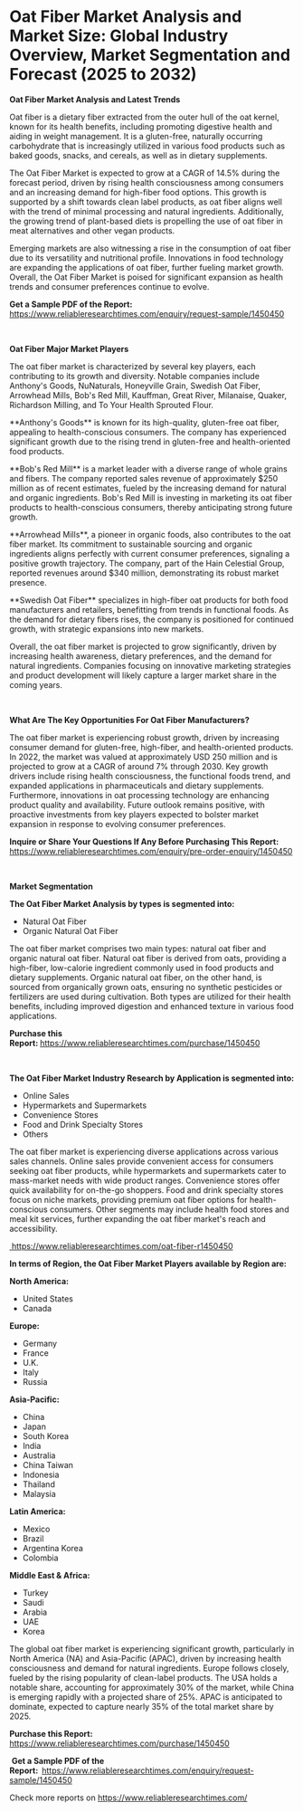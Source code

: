 <p><h1>Oat Fiber Market Analysis and Market Size: Global Industry Overview, Market Segmentation and Forecast (2025 to 2032)</h1></p><p><strong>Oat Fiber Market Analysis and Latest Trends</strong></p>
<p><p>Oat fiber is a dietary fiber extracted from the outer hull of the oat kernel, known for its health benefits, including promoting digestive health and aiding in weight management. It is a gluten-free, naturally occurring carbohydrate that is increasingly utilized in various food products such as baked goods, snacks, and cereals, as well as in dietary supplements.</p><p>The Oat Fiber Market is expected to grow at a CAGR of 14.5% during the forecast period, driven by rising health consciousness among consumers and an increasing demand for high-fiber food options. This growth is supported by a shift towards clean label products, as oat fiber aligns well with the trend of minimal processing and natural ingredients. Additionally, the growing trend of plant-based diets is propelling the use of oat fiber in meat alternatives and other vegan products.</p><p>Emerging markets are also witnessing a rise in the consumption of oat fiber due to its versatility and nutritional profile. Innovations in food technology are expanding the applications of oat fiber, further fueling market growth. Overall, the Oat Fiber Market is poised for significant expansion as health trends and consumer preferences continue to evolve.</p></p>
<p><strong>Get a Sample PDF of the Report:&nbsp;</strong> <a href="https://www.reliableresearchtimes.com/enquiry/request-sample/1450450?utm_campaign=2457&utm_medium=2&utm_source=Github&utm_content=ia&utm_term=14022025&utm_id=oat-fiber">https://www.reliableresearchtimes.com/enquiry/request-sample/1450450</a></p>
<p>&nbsp;</p>
<p><strong>Oat Fiber Major Market Players</strong></p>
<p><p>The oat fiber market is characterized by several key players, each contributing to its growth and diversity. Notable companies include Anthony's Goods, NuNaturals, Honeyville Grain, Swedish Oat Fiber, Arrowhead Mills, Bob's Red Mill, Kauffman, Great River, Milanaise, Quaker, Richardson Milling, and To Your Health Sprouted Flour.</p><p>**Anthony's Goods** is known for its high-quality, gluten-free oat fiber, appealing to health-conscious consumers. The company has experienced significant growth due to the rising trend in gluten-free and health-oriented food products. </p><p>**Bob's Red Mill** is a market leader with a diverse range of whole grains and fibers. The company reported sales revenue of approximately $250 million as of recent estimates, fueled by the increasing demand for natural and organic ingredients. Bob's Red Mill is investing in marketing its oat fiber products to health-conscious consumers, thereby anticipating strong future growth.</p><p>**Arrowhead Mills**, a pioneer in organic foods, also contributes to the oat fiber market. Its commitment to sustainable sourcing and organic ingredients aligns perfectly with current consumer preferences, signaling a positive growth trajectory. The company, part of the Hain Celestial Group, reported revenues around $340 million, demonstrating its robust market presence.</p><p>**Swedish Oat Fiber** specializes in high-fiber oat products for both food manufacturers and retailers, benefitting from trends in functional foods. As the demand for dietary fibers rises, the company is positioned for continued growth, with strategic expansions into new markets.</p><p>Overall, the oat fiber market is projected to grow significantly, driven by increasing health awareness, dietary preferences, and the demand for natural ingredients. Companies focusing on innovative marketing strategies and product development will likely capture a larger market share in the coming years.</p></p>
<p>&nbsp;</p>
<p><strong>What Are The Key Opportunities For Oat Fiber Manufacturers?</strong></p>
<p><p>The oat fiber market is experiencing robust growth, driven by increasing consumer demand for gluten-free, high-fiber, and health-oriented products. In 2022, the market was valued at approximately USD 250 million and is projected to grow at a CAGR of around 7% through 2030. Key growth drivers include rising health consciousness, the functional foods trend, and expanded applications in pharmaceuticals and dietary supplements. Furthermore, innovations in oat processing technology are enhancing product quality and availability. Future outlook remains positive, with proactive investments from key players expected to bolster market expansion in response to evolving consumer preferences.</p></p>
<p><strong>Inquire or Share Your Questions If Any Before Purchasing This Report:</strong> <a href="https://www.reliableresearchtimes.com/enquiry/pre-order-enquiry/1450450?utm_campaign=2457&utm_medium=2&utm_source=Github&utm_content=ia&utm_term=14022025&utm_id=oat-fiber">https://www.reliableresearchtimes.com/enquiry/pre-order-enquiry/1450450</a></p>
<p>&nbsp;</p>
<p><strong>Market Segmentation</strong></p>
<p><strong>The Oat Fiber Market Analysis by types is segmented into:</strong></p>
<p><ul><li>Natural Oat Fiber</li><li>Organic Natural Oat Fiber</li></ul></p>
<p><p>The oat fiber market comprises two main types: natural oat fiber and organic natural oat fiber. Natural oat fiber is derived from oats, providing a high-fiber, low-calorie ingredient commonly used in food products and dietary supplements. Organic natural oat fiber, on the other hand, is sourced from organically grown oats, ensuring no synthetic pesticides or fertilizers are used during cultivation. Both types are utilized for their health benefits, including improved digestion and enhanced texture in various food applications.</p></p>
<p><strong>Purchase this Report:&nbsp;</strong><a href="https://www.reliableresearchtimes.com/purchase/1450450?utm_campaign=2457&utm_medium=2&utm_source=Github&utm_content=ia&utm_term=14022025&utm_id=oat-fiber">https://www.reliableresearchtimes.com/purchase/1450450</a></p>
<p>&nbsp;</p>
<p><strong>The Oat Fiber Market Industry Research by Application is segmented into:</strong></p>
<p><ul><li>Online Sales</li><li>Hypermarkets and Supermarkets</li><li>Convenience Stores</li><li>Food and Drink Specialty Stores</li><li>Others</li></ul></p>
<p><p>The oat fiber market is experiencing diverse applications across various sales channels. Online sales provide convenient access for consumers seeking oat fiber products, while hypermarkets and supermarkets cater to mass-market needs with wide product ranges. Convenience stores offer quick availability for on-the-go shoppers. Food and drink specialty stores focus on niche markets, providing premium oat fiber options for health-conscious consumers. Other segments may include health food stores and meal kit services, further expanding the oat fiber market's reach and accessibility.</p></p>
<p><a href="https://www.reliableresearchtimes.com/oat-fiber-r1450450?utm_campaign=2457&utm_medium=2&utm_source=Github&utm_content=ia&utm_term=14022025&utm_id=oat-fiber">&nbsp;https://www.reliableresearchtimes.com/oat-fiber-r1450450</a></p>
<p><strong>In terms of Region, the Oat Fiber Market Players available by Region are:</strong></p>
<p>
    <p> <strong> North America: </strong>
        <ul>
            <li>United States</li>
            <li>Canada</li>
        </ul>
        </p> 
    <p> <strong> Europe: </strong>
        <ul>
            <li>Germany</li>
            <li>France</li>
            <li>U.K.</li>
            <li>Italy</li>
            <li>Russia</li>
        </ul>
        </p> 
    <p> <strong> Asia-Pacific: </strong>
        <ul>
            <li>China</li>
            <li>Japan</li>
            <li>South Korea</li>
            <li>India</li>
            <li>Australia</li>
            <li>China Taiwan</li>
            <li>Indonesia</li>
            <li>Thailand</li>
            <li>Malaysia</li>
        </ul>
        </p> 
    <p> <strong> Latin America: </strong>
        <ul>
            <li>Mexico</li>
            <li>Brazil</li>
            <li>Argentina Korea</li>
            <li>Colombia</li>
        </ul>
        </p> 
    <p> <strong> Middle East & Africa: </strong>
        <ul>
            <li>Turkey</li>
            <li>Saudi</li>
            <li>Arabia</li>
            <li>UAE</li>
            <li>Korea</li>
        </ul>
    </p>
    </p>
<p><p>The global oat fiber market is experiencing significant growth, particularly in North America (NA) and Asia-Pacific (APAC), driven by increasing health consciousness and demand for natural ingredients. Europe follows closely, fueled by the rising popularity of clean-label products. The USA holds a notable share, accounting for approximately 30% of the market, while China is emerging rapidly with a projected share of 25%. APAC is anticipated to dominate, expected to capture nearly 35% of the total market share by 2025.</p></p>
<p><strong>Purchase this Report: </strong><a href="https://www.reliableresearchtimes.com/purchase/1450450?utm_campaign=2457&utm_medium=2&utm_source=Github&utm_content=ia&utm_term=14022025&utm_id=oat-fiber">https://www.reliableresearchtimes.com/purchase/1450450</a></p>
<p>&nbsp;<strong>Get a Sample PDF of the Report:&nbsp;&nbsp;</strong><a href="https://www.reliableresearchtimes.com/enquiry/request-sample/1450450?utm_campaign=2457&utm_medium=2&utm_source=Github&utm_content=ia&utm_term=14022025&utm_id=oat-fiber">https://www.reliableresearchtimes.com/enquiry/request-sample/1450450</a></p>
<p><strong></strong></p>
<p>Check more reports on <a href="https://www.reliableresearchtimes.com/?utm_campaign=2457&utm_medium=2&utm_source=Github&utm_content=ia&utm_term=14022025&utm_id=oat-fiber">https://www.reliableresearchtimes.com/</a></p>